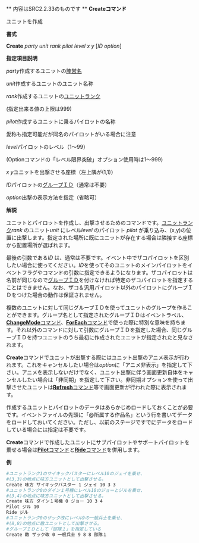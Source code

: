 ** 内容はSRC2.2.33のものです **
**Createコマンド**

ユニットを作成

**書式**

**Create** *party unit rank pilot level x y* [*ID option*]

**指定項目説明**

*party*作成するユニットの[陣営名](陣営名.md)

*unit*作成するユニットのユニット名称

*rank*作成するユニットの[ユニットランク](ユニットランク.md)

(指定出来る値の上限は999)

*pilot*作成するユニットに乗るパイロットの名称

愛称も指定可能だが同名のパイロットがいる場合に注意

*level*パイロットのレベル（1～99）

(Optionコマンドの「レベル限界突破」オプション使用時は1～999)

*x y*ユニットを出撃させる座標（左上隅が(1,1)）

*ID*パイロットの[グループＩＤ](グループＩＤ.md)（通常は不要）

*option*出撃の表示方法を指定（省略可）

**解説**

ユニットとパイロットを作成し、出撃させるためのコマンドです。[ユニットランク](ユニットランク.md)*rank* のユニット*unit* にレベル*level* のパイロット *pilot* が乗り込み、(x,y)の位置に出撃します。指定された場所に既にユニットが存在する場合は隣接する座標から配置場所が選ばれます。

最後の引数である*ID* は、通常は不要です。イベント中でザコパイロットを区別したい場合に使ってください。*ID*を使ってそのユニットのメインパイロットをイベントフラグやコマンドの引数に指定できるようになります。ザコパイロットは名前が同じなので[グループＩＤ](グループＩＤ.md)を付けなければ特定のザコパイロットを指定することはできません。なお、ザコ＆汎用パイロット以外のパイロットにグループＩＤをつけた場合の動作は保証されません。

複数のユニットに対して同じグループＩＤを使ってユニットのグループを作ることができます。グループ名として指定されたグループＩＤはイベントラベル、[**ChangeMode**コマンド](ChangeModeコマンド.md)、[**ForEach**コマンド](ForEachコマンド.md)で使った際に特別な意味を持ちます。それ以外のコマンドに対して引数にグループＩＤを指定した場合、同じグループＩＤを持つユニットのうち最初に作成されたユニットが指定されたと見なされます。

**Create**コマンドでユニットが出撃する際にはユニット出撃のアニメ表示が行われます。これをキャンセルしたい場合は*option*に「アニメ非表示」を指定して下さい。アニメを表示しないだけでなく、ユニット出撃に伴う画面更新自体をキャンセルしたい場合は「非同期」を指定して下さい。非同期オプションを使って出撃させたユニットは[**Refresh**コマンド](Refreshコマンド.md)等で画面更新が行われた際に表示されます。

作成するユニットとパイロットのデータはあらかじめロードしておくことが必要です。イベントファイルの先頭に「@所属する作品名」という行を書いてデータをロードしておいてください。ただし、以前のステージですでにデータをロードしている場合には指定は不要です。

**Create**コマンドで作成したユニットにサブパイロットやサポートパイロットを乗せる場合は[**Pilot**コマンド](Pilotコマンド.md)と[**Ride**コマンド](Rideコマンド.md)を併用します。

**例**
```sh
#ユニットランク1のサイキックバスターにレベル10のジェイを乗せ、
#(3,3)の地点に味方ユニットとして出撃させる。
Create 味方 サイキックバスター 1 ジェイ 10 3 3
#ユニットランク0のダイン１号機にレベル10のジョーとジルを乗せ、
#(3,4)の地点に味方ユニットとして出撃させる。
Create 味方 ダイン１号機 0 ジョー 10 3 4
Pilot ジル 10
Ride ジル
#ユニットランク0のザック改にレベル9の一般兵士を乗せ、
#(8,8)の地点に敵ユニットとして出撃させる。
#グループＩＤとして「部隊１」を指定している
Create 敵 ザック改 0 一般兵士 9 8 8 部隊１
```

